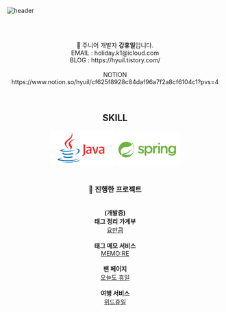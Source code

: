 ![header](https://capsule-render.vercel.app/api?type=shark&color=auto&height=200&section=header&text=HOLIDAY&fontSize=90)

<br><br>
<div align="center">
🧐 주니어 개발자 <strong>강휴일</strong>입니다.<br>
EMAIL : holiday.k1@icloud.com<br>
BLOG : https://hyuil.tistory.com/<br><br>
  NOTION <br>https://www.notion.so/hyuil/cf625f8928c84daf96a7f2a8cf6104c1?pvs=4 <br>
<br><br>
  <h2>SKILL</h2>
  <img src="java.png" width="150px" height="81px"/>
  <img src="spring.png" width="150px" height="79px"/>
  <br><br>
  <h3>👀 진행한 프로젝트</h3><br>
  <strong>(개발중)</strong><br><strong>태그 정리 가계부</strong><br> <a href="https://github.com/h0l1da2/YOMANKUM">요만큼</a><br><br>
  <strong>태그 메모 서비스</strong><br> <a href="https://github.com/h0l1da2/MEMO-RE_BE">MEMO:RE</a><br><br>
  <strong>팬 페이지</strong><br> <a href="https://github.com/h0l1da2/always_also_holiday">오늘도 휴일</a><br><br>
  <strong>여행 서비스</strong> <br><a href="https://github.com/h0l1da2/with_huyil">위드휴일</a><br><br>
  
  <br><br>
</div>
